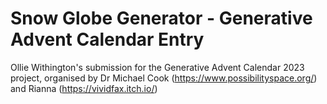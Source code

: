 # Snow Globe Generator - Generative Advent Calendar Entry


Ollie Withington's submission for the Generative Advent Calendar 2023 project, organised by Dr Michael Cook (https://www.possibilityspace.org/) and Rianna (https://vividfax.itch.io/)
